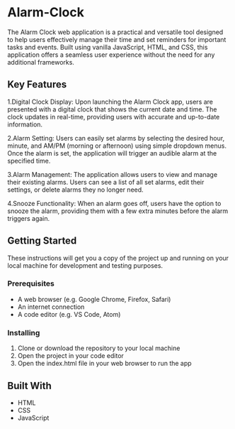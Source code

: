 # Alarm-Clock
The Alarm Clock web application is a practical and versatile tool designed to help users effectively manage their time and set reminders for important tasks and events. Built using vanilla JavaScript, HTML, and CSS, this application offers a seamless user experience without the need for any additional frameworks.



## Key Features
1.Digital Clock Display: Upon launching the Alarm Clock app, users are presented with a digital clock that shows the current date and time. The clock updates in real-time, providing users with accurate and up-to-date information.


2.Alarm Setting: Users can easily set alarms by selecting the desired hour, minute, and AM/PM (morning or afternoon) using simple dropdown menus. Once the alarm is set, the application will trigger an audible alarm at the specified time.


3.Alarm Management: The application allows users to view and manage their existing alarms. Users can see a list of all set alarms, edit their settings, or delete alarms they no longer need.


4.Snooze Functionality: When an alarm goes off, users have the option to snooze the alarm, providing them with a few extra minutes before the alarm triggers again.


## Getting Started

These instructions will get you a copy of the project up and running on your local machine for development and testing purposes.

### Prerequisites

- A web browser (e.g. Google Chrome, Firefox, Safari)
- An internet connection
- A code editor (e.g. VS Code, Atom)

### Installing

1. Clone or download the repository to your local machine
2. Open the project in your code editor
3. Open the index.html file in your web browser to run the app

## Built With

- HTML
- CSS
- JavaScript

